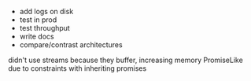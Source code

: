 
* add logs on disk
* test in prod
* test throughput
* write docs
* compare/contrast architectures


didn't use streams because they buffer, increasing memory
PromiseLike due to constraints with inheriting promises